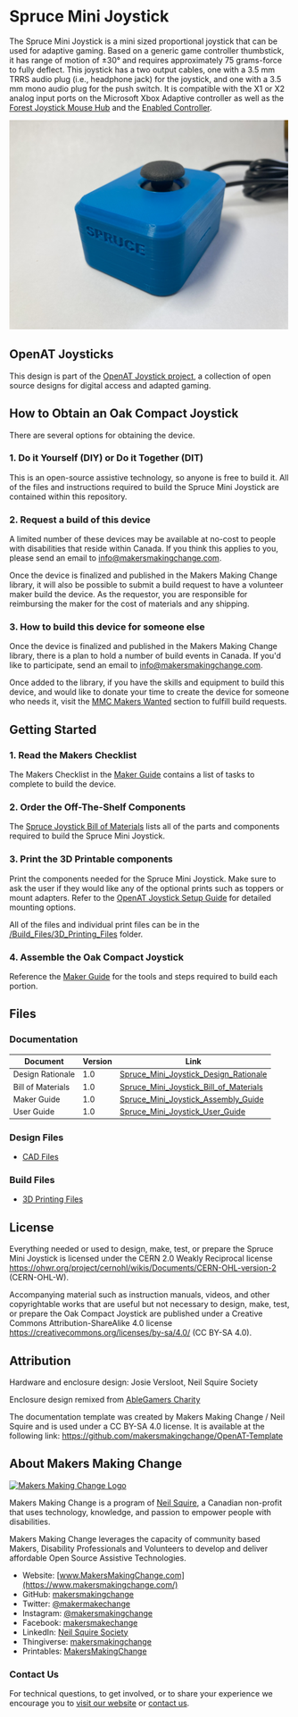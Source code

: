 <!--- 
Open Source Assistive Technology: GitHub Readme Template
 --->

<!---
INSTRUCTIONS
This is a markdown template for creating the README.md file in a GitHub repository. This file is rendered and displayed automatically when someone visits the repository.

This document includes helper text that will not be displayed when rendered. Any text between the less-than sign + exclamation mark + three hyphen-minus (<!---) and matching three hyphen-minus + greater-than sign will not be displayed. This helper text can be deleted once the corresponding section is completed.

 --->
 
 <!--- 
TITLE
Should match the name of the GitHub repository. Choose something descriptive rather than whimsical. 
 --->
 # Spruce Mini Joystick

<!--- 
SUMMARY
A brief summary of the project. What it does, who it is for, how much it costs.
 --->
The Spruce Mini Joystick is a mini sized proportional joystick that can be used for adaptive gaming. Based on a generic game controller thumbstick, it has range of motion of ±30° and requires approximately 75 grams-force to fully deflect. This joystick has a two output cables, one with a 3.5 mm TRRS audio plug (i.e., headphone jack) for the joystick, and one with a 3.5 mm mono audio plug for the push switch. It is compatible with the X1 or X2 analog input ports on the Microsoft Xbox Adaptive controller as well as the [Forest Joystick Mouse Hub](https://github.com/makersmakingchange/Forest-Joystick-Mouse-Hub) and the [Enabled Controller](https://makersmakingchange.com/project/enabled-controller/).


<!--- 
PHOTO

 --->
 <img src="Photos/Spruce-Mini-Joystick.jpg" width="500" alt="A photo of the Spruce Mini Joystick.">
 

<!--- 
Other available joysticks can be found through the [Joystick Selection Guide](https://makersmakingchange.com/resource/analog-joystick-selection-guide/)
## More info at
 - [Makers Making Change Forum Thread](TBD) 
 - [Makers Making Change Project Page](TBD)
 --->
## OpenAT Joysticks
This design is part of the [OpenAT Joystick project](https://github.com/makersmakingchange/OpenAT-Joysticks), a collection of open source designs for digital access and adapted gaming.  

## How to Obtain an Oak Compact Joystick
There are several options for obtaining the device.

### 1. Do it Yourself (DIY) or Do it Together (DIT)

This is an open-source assistive technology, so anyone is free to build it. All of the files and instructions required to build the Spruce Mini Joystick are contained within this repository.

### 2. Request a build of this device


A limited number of these devices may be available at no-cost to people with disabilities that reside within Canada. If you think this applies to you, please send an email to info@makersmakingchange.com.

Once the device is finalized and published in the Makers Making Change library, it will also be possible to submit a build request to have a volunteer maker build the device. As the requestor, you are responsible for reimbursing the maker for the cost of materials and any shipping.
<!---
If you would like to obtain an Spruce Mini Joystick, you may submit a build request through the [MMC Library Page](https://makersmakingchange.com/project/Spruce-Mini-Joystick/). The requestor is responsible for the cost of materials and any shipping.
--->

### 3. How to build this device for someone else
Once the device is finalized and published in the Makers Making Change library, there is a plan to hold a number of build events in Canada. If you'd like to participate, send an email to info@makersmakingchange.com.

Once added to the library, if you have the skills and equipment to build this device, and would like to donate your time to create the device for someone who needs it, visit the [MMC Makers Wanted](https://makersmakingchange.com/maker-wanted/) section to fulfill build requests.

<!---
If you have the skills and equipment to build this device, and would like to donate your time to create the joystick for someone who needs it, visit the [MMC Maker Wanted](https://makersmakingchange.com/maker-wanted/) section.
--->

## Getting Started

### 1. Read the Makers Checklist

The Makers Checklist in the [Maker Guide](/Documentation/Spruce_Joystick_Maker_Guide.pdf) contains a list of tasks to complete to build the device.

### 2. Order the Off-The-Shelf Components

The [Spruce Joystick Bill of Materials](/Documentation/Spruce_Joystick_BOM.csv) lists all of the parts and components required to build the Spruce Mini Joystick.


### 3. Print the 3D Printable components

Print the components needed for the Spruce Mini Joystick. Make sure to ask the user if they would like any of the optional prints such as toppers or mount adapters. Refer to the [OpenAT Joystick Setup Guide](https://github.com/makersmakingchange/OpenAT-Joysticks/Resources/OpenAT_Joystick_Setup_Guide.pdf) for detailed mounting options.

All of the files and individual print files can be in the [/Build_Files/3D_Printing_Files](/Build_Files/3D_Printing_Files/) folder.

### 4. Assemble the Oak Compact Joystick

Reference the [Maker Guide](/Documentation/Spruce_Joystick_Maker_Guide.pdf) for the tools and steps required to build each portion.

## Files
### Documentation
| Document             | Version | Link |
|----------------------|---------|------|
| Design Rationale     | 1.0     | [Spruce_Mini_Joystick_Design_Rationale](/Documentation/Spruce_Joystick_Design_Rationale.pdf)     |
| Bill of Materials    | 1.0     | [Spruce_Mini_Joystick_Bill_of_Materials](/Documentation/Spruce_Joystick_BOM.csv)     |
| Maker Guide          | 1.0     | [Spruce_Mini_Joystick_Assembly_Guide](/Documentation/Spruce_Joystick_Maker_Guide.pdf)     |
| User Guide           | 1.0     | [Spruce_Mini_Joystick_User_Guide](/Documentation/Spruce_Joystick_User_Guide.pdf)    |


### Design Files
<!---
DESIGN FILES
If possible, include a copy of original design files to facilitate easy editing and customization.
--->
 - [CAD Files](/Design_Files)

### Build Files
<!---
BUILD FILES
This section lists links to the various files used to build the device.
--->
 - [3D Printing Files](/Build_Files/3D_Print_files)

## License
<!---
LICENSE
Choose an appropriate license. We recommend an open-source hardware compatible license.
--->
Everything needed or used to design, make, test, or prepare the Spruce Mini Joystick is licensed under the CERN 2.0 Weakly Reciprocal license <https://ohwr.org/project/cernohl/wikis/Documents/CERN-OHL-version-2> (CERN-OHL-W).

Accompanying material such as instruction manuals, videos, and other copyrightable works that are useful but not necessary to design, make, test, or prepare the Oak Compact Joystick are published under a Creative Commons Attribution-ShareAlike 4.0 license <https://creativecommons.org/licenses/by-sa/4.0/> (CC BY-SA 4.0).

## Attribution
<!---
ATTRIBUTION
Include any information related to the development of the design. This may include who identified the initial challenge, who contributed to the design
--->
Hardware and enclosure design: Josie Versloot, Neil Squire Society

Enclosure design remixed from [AbleGamers Charity](https://www.printables.com/model/508909-snap-assembly-thumbstick-shell/files)

The documentation template was created by Makers Making Change / Neil Squire and is used under a CC BY-SA 4.0 license. It is available at the following link: https://github.com/makersmakingchange/OpenAT-Template


## About Makers Making Change
[<img src="https://raw.githubusercontent.com/makersmakingchange/makersmakingchange/main/img/mmc_logo.svg" width="500" alt="Makers Making Change Logo">](https://www.makersmakingchange.com/)

Makers Making Change is a program of [Neil Squire](https://www.neilsquire.ca/), a Canadian non-profit that uses technology, knowledge, and passion to empower people with disabilities.

Makers Making Change leverages the capacity of community based Makers, Disability Professionals and Volunteers to develop and deliver affordable Open Source Assistive Technologies.

 - Website: [www.MakersMakingChange.com](https://www.makersmakingchange.com/)
 - GitHub: [makersmakingchange](https://github.com/makersmakingchange)
 - Twitter: [@makermakechange](https://twitter.com/makermakechange)
 - Instagram: [@makersmakingchange](https://www.instagram.com/makersmakingchange)
 - Facebook: [makersmakechange](https://www.facebook.com/makersmakechange)
 - LinkedIn: [Neil Squire Society](https://www.linkedin.com/company/neil-squire-society/)
 - Thingiverse: [makersmakingchange](https://www.thingiverse.com/makersmakingchange/about)
 - Printables: [MakersMakingChange](https://www.printables.com/@MakersMakingChange)

### Contact Us
For technical questions, to get involved, or to share your experience we encourage you to [visit our website](https://www.makersmakingchange.com/) or [contact us](https://www.makersmakingchange.com/s/contact).
